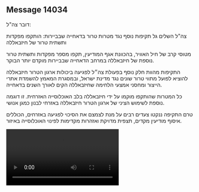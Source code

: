 ## Message 14034

דובר צה"ל:

צה"ל השלים גל תקיפות נוסף נגד מטרות טרור בדאחייה שבביירות: הותקפו מפקדות ותשתית טרור של חיזבאללה

מטוסי קרב של חיל האוויר, בהכוונת אגף המודיעין, תקפו מספר מפקדות ותשתית טרור נוספת של חיזבאללה במרחב הדאחייה שבביירות מוקדם יותר הבוקר.

התקיפות מהוות חלק נוסף בפעולת צה״ל לפגיעה ביכולות ארגון הטרור חיזבאללה להוציא לפועל מתווי טרור שונים נגד מדינת ישראל, ובמסגרת המאמץ להשמדת אתרי הייצור ומחסני אמצעי הלחימה שחיזבאללה הקים לאורך השנים בדאחייה. 

כל המטרות שהותקפו מוקמו על ידי חיזבאללה בלב האוכלוסייה האזרחית. זו דוגמה נוספת לשימוש הציני של ארגון הטרור חיזבאללה באזרחי לבנון כמגן אנושי. 

טרם התקיפה ננקטו צעדים רבים על מנת לצמצם את הסיכוי לפגיעה באזרחים, הכוללים איסוף מודיעין מקדים, תצפית מדויקת ואזהרות מקדימות לפינוי האוכלוסייה באיזור.

![Video](14034/14034_media.mp4)
